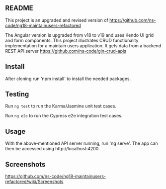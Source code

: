 ## README

This project is an upgraded and revised version of https://github.com/ns-code/ng18-maintainusers-refactored

The Angular version is upgraded from v18 to v19 and uses Kendo UI grid and form components.
This project illustrates CRUD functionality implementation for a maintain users application. It gets data from a backend REST API server https://github.com/ns-code/gin-crud-apis

## Install

After cloning run 'npm install' to install the needed packages. 

## Testing

Run `ng test` to run the Karma/Jasmine unit test cases.

Run `ng e2e` to run the Cypress e2e integration test cases.

## Usage

With the above-mentioned API server running, run 'ng serve'. The app can then be accessed using http://localhost:4200

## Screenshots

https://github.com/ns-code/ng18-maintainusers-refactored/wiki/Screenshots

